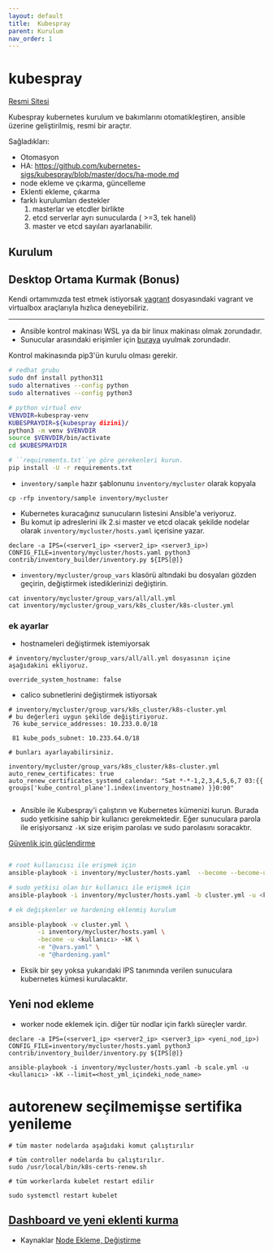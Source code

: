 ```yaml
---
layout: default
title:  Kubespray
parent: Kurulum
nav_order: 1
---
```


# kubespray

[Resmi Sitesi](https://github.com/kubernetes-sigs/kubespray)

Kubespray kubernetes kurulum ve bakımlarını otomatikleştiren, ansible üzerine geliştirilmiş, resmi bir araçtır.

Sağladıkları:

* Otomasyon
* HA:  https://github.com/kubernetes-sigs/kubespray/blob/master/docs/ha-mode.md
* node ekleme ve çıkarma, güncelleme
* Eklenti ekleme, çıkarma
* farklı kurulumları destekler 
    1. masterlar ve etcdler birlikte
    2. etcd serverlar ayrı sunucularda ( >=3, tek haneli)
    3. master ve etcd sayıları ayarlanabilir. 

## Kurulum

## Desktop Ortama Kurmak (Bonus)

Kendi ortamımızda test etmek istiyorsak [vagrant](vagrant.md) dosyasındaki vagrant ve virtualbox araçlarıyla hızlıca deneyebiliriz.

---



* Ansible kontrol makinası WSL ya da bir linux makinası olmak zorundadır. 
* Sunucular arasındaki erişimler için [buraya](https://kubernetes.io/docs/reference/ports-and-protocols/) uyulmak zorundadır.

Kontrol makinasında pip3'ün kurulu olması gerekir.

```bash
# redhat grubu
sudo dnf install python311
sudo alternatives --config python
sudo alternatives --config python3

# python virtual env
VENVDIR=kubespray-venv
KUBESPRAYDIR=${kubespray dizini}/
python3 -m venv $VENVDIR
source $VENVDIR/bin/activate
cd $KUBESPRAYDIR

# ``requirements.txt``ye göre gerekenleri kurun.
pip install -U -r requirements.txt

```

* ``inventory/sample`` hazır şablonunu ``inventory/mycluster`` olarak kopyala

```
cp -rfp inventory/sample inventory/mycluster
```

* Kubernetes kuracağınız sunucuların listesini Ansible'a veriyoruz.
* Bu komut ip adreslerini ilk 2.si master ve etcd olacak şekilde nodelar olarak `inventory/mycluster/hosts.yaml` içerisine yazar. 

```
declare -a IPS=(<server1_ip> <server2_ip> <server3_ip>)
CONFIG_FILE=inventory/mycluster/hosts.yaml python3 contrib/inventory_builder/inventory.py ${IPS[@]}

```

* ``inventory/mycluster/group_vars`` klasörü altındaki bu dosyaları gözden geçirin, değiştirmek istediklerinizi değiştirin. 

```
cat inventory/mycluster/group_vars/all/all.yml
cat inventory/mycluster/group_vars/k8s_cluster/k8s-cluster.yml
```

### ek ayarlar
* hostnameleri değiştirmek istemiyorsak

```
# inventory/mycluster/group_vars/all/all.yml dosyasının içine aşağıdakini ekliyoruz.

override_system_hostname: false
```

* calico subnetlerini değiştirmek istiyorsak

```
# inventory/mycluster/group_vars/k8s_cluster/k8s-cluster.yml
# bu değerleri uygun şekilde değiştiriyoruz. 
 76 kube_service_addresses: 10.233.0.0/18

 81 kube_pods_subnet: 10.233.64.0/18

# bunları ayarlayabilirsiniz. 

inventory/mycluster/group_vars/k8s_cluster/k8s-cluster.yml
auto_renew_certificates: true
auto_renew_certificates_systemd_calendar: "Sat *-*-1,2,3,4,5,6,7 03:{{ groups['kube_control_plane'].index(inventory_hostname) }}0:00"


```

* Ansible ile Kubespray'i çalıştırın ve Kubernetes kümenizi kurun. Burada sudo yetkisine sahip bir kullanıcı gerekmektedir. Eğer sunuculara parola ile erişiyorsanız ``-kK`` size erişim parolası ve sudo parolasını soracaktır.

[Güvenlik için güçlendirme](../09-G%C3%BCvenlik/kubespray-hardening.md)

```bash

# root kullanıcısı ile erişmek için
ansible-playbook -i inventory/mycluster/hosts.yaml  --become --become-user=root cluster.yml

# sudo yetkisi olan bir kullanıcı ile erişmek için
ansible-playbook -i inventory/mycluster/hosts.yaml -b cluster.yml -u <kullanıcı> -kK

# ek değişkenler ve hardening eklenmiş kurulum

ansible-playbook -v cluster.yml \
        -i inventory/mycluster/hosts.yaml \
        -become -u <kullanıcı> -kK \
        -e "@vars.yaml" \
        -e "@hardening.yaml"
```
*  Eksik bir şey yoksa yukarıdaki IPS tanımında verilen sunuculara kubernetes kümesi kurulacaktır. 

## Yeni nod ekleme

* worker node eklemek için. diğer tür nodlar için farklı süreçler vardır. 
```
declare -a IPS=(<server1_ip> <server2_ip> <server3_ip> <yeni_nod_ip>)
CONFIG_FILE=inventory/mycluster/hosts.yaml python3 contrib/inventory_builder/inventory.py ${IPS[@]}

ansible-playbook -i inventory/mycluster/hosts.yaml -b scale.yml -u <kullanıcı> -kK --limit=<host_yml_içindeki_node_name>
```
# autorenew seçilmemişse sertifika yenileme
``` 
# tüm master nodelarda aşağıdaki komut çalıştırılır
 
# tüm controller nodelarda bu çalıştırılır.
sudo /usr/local/bin/k8s-certs-renew.sh
 
# tüm workerlarda kubelet restart edilir
 
sudo systemctl restart kubelet
```
## [Dashboard ve yeni eklenti kurma](dashboard.md)

* Kaynaklar
[Node Ekleme, Değiştirme](https://github.com/kubernetes-sigs/kubespray/blob/master/docs/operations/nodes.md)
